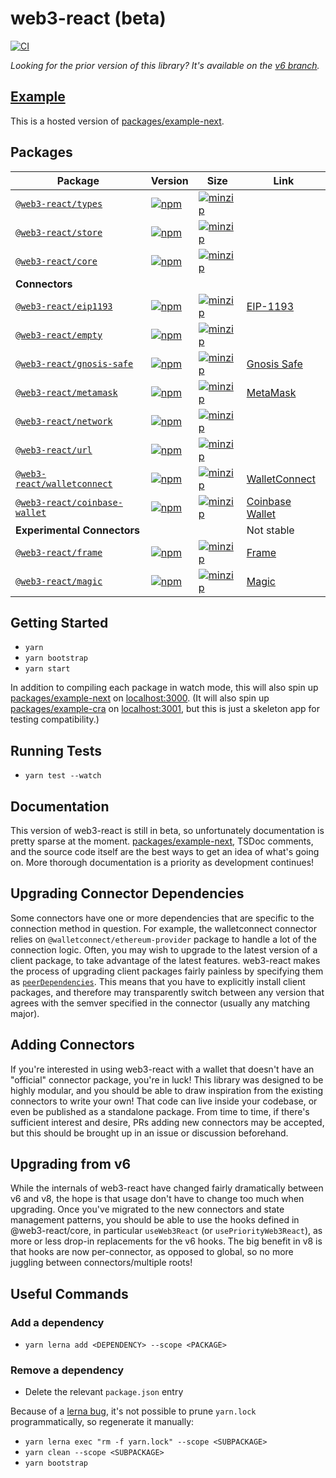 # web3-react (beta)

[![CI](https://github.com/NoahZinsmeister/web3-react/actions/workflows/CI.yml/badge.svg)](https://github.com/NoahZinsmeister/web3-react/actions/workflows/CI.yml)

_Looking for the prior version of this library? It's available on the [v6 branch](https://github.com/NoahZinsmeister/web3-react/tree/v6)._

## [Example](https://web3-react-mu.vercel.app/)

This is a hosted version of [packages/example-next](packages/example-next).

## Packages

| Package                                                   | Version                                                                                                                                       | Size                                                                                                                                                             | Link                                                                      |
|-----------------------------------------------------------|-----------------------------------------------------------------------------------------------------------------------------------------------|------------------------------------------------------------------------------------------------------------------------------------------------------------------|---------------------------------------------------------------------------|
| [`@web3-react/types`](packages/types)                     | [![npm](https://img.shields.io/npm/v/@web3-react/types/beta.svg)](https://www.npmjs.com/package/@web3-react/types/v/beta)                     | [![minzip](https://img.shields.io/bundlephobia/minzip/@web3-react/types/beta.svg)](https://bundlephobia.com/result?p=@web3-react/types@beta)                     |                                                                           |
| [`@web3-react/store`](packages/store)                     | [![npm](https://img.shields.io/npm/v/@web3-react/store/beta.svg)](https://www.npmjs.com/package/@web3-react/store/v/beta)                     | [![minzip](https://img.shields.io/bundlephobia/minzip/@web3-react/store/beta.svg)](https://bundlephobia.com/result?p=@web3-react/store@beta)                     |                                                                           |
| [`@web3-react/core`](packages/core)                       | [![npm](https://img.shields.io/npm/v/@web3-react/core/beta.svg)](https://www.npmjs.com/package/@web3-react/core/v/beta)                       | [![minzip](https://img.shields.io/bundlephobia/minzip/@web3-react/core/beta.svg)](https://bundlephobia.com/result?p=@web3-react/core@beta)                       |                                                                           |
| **Connectors**                                            |                                                                                                                                               |                                                                                                                                                                  |                                                                           |
| [`@web3-react/eip1193`](packages/eip1193)                 | [![npm](https://img.shields.io/npm/v/@web3-react/eip1193/beta.svg)](https://www.npmjs.com/package/@web3-react/eip1193/v/beta)                 | [![minzip](https://img.shields.io/bundlephobia/minzip/@web3-react/eip1193/beta.svg)](https://bundlephobia.com/result?p=@web3-react/eip1193@beta)                 | [EIP-1193](https://github.com/ethereum/EIPs/blob/master/EIPS/eip-1193.md) |
| [`@web3-react/empty`](packages/empty)                     | [![npm](https://img.shields.io/npm/v/@web3-react/empty/beta.svg)](https://www.npmjs.com/package/@web3-react/empty/v/beta)                     | [![minzip](https://img.shields.io/bundlephobia/minzip/@web3-react/empty/beta.svg)](https://bundlephobia.com/result?p=@web3-react/empty@beta)                     |                                                                           |
| [`@web3-react/gnosis-safe`](packages/gnosis-safe)         | [![npm](https://img.shields.io/npm/v/@web3-react/gnosis-safe/beta.svg)](https://www.npmjs.com/package/@web3-react/gnosis-safe/v/beta)         | [![minzip](https://img.shields.io/bundlephobia/minzip/@web3-react/gnosis-safe/beta.svg)](https://bundlephobia.com/result?p=@web3-react/gnosis-safe@beta)         | [Gnosis Safe](https://gnosis-safe.io/)                                    |
| [`@web3-react/metamask`](packages/metamask)               | [![npm](https://img.shields.io/npm/v/@web3-react/metamask/beta.svg)](https://www.npmjs.com/package/@web3-react/metamask/v/beta)               | [![minzip](https://img.shields.io/bundlephobia/minzip/@web3-react/metamask/beta.svg)](https://bundlephobia.com/result?p=@web3-react/metamask@beta)               | [MetaMask](https://metamask.io/)                                          |
| [`@web3-react/network`](packages/network)                 | [![npm](https://img.shields.io/npm/v/@web3-react/network/beta.svg)](https://www.npmjs.com/package/@web3-react/network/v/beta)                 | [![minzip](https://img.shields.io/bundlephobia/minzip/@web3-react/network/beta.svg)](https://bundlephobia.com/result?p=@web3-react/network@beta)                 |                                                                           |
| [`@web3-react/url`](packages/url)                         | [![npm](https://img.shields.io/npm/v/@web3-react/url/beta.svg)](https://www.npmjs.com/package/@web3-react/url/v/beta)                         | [![minzip](https://img.shields.io/bundlephobia/minzip/@web3-react/url/beta.svg)](https://bundlephobia.com/result?p=@web3-react/url@beta)                         |                                                                           |
| [`@web3-react/walletconnect`](packages/walletconnect)     | [![npm](https://img.shields.io/npm/v/@web3-react/walletconnect/beta.svg)](https://www.npmjs.com/package/@web3-react/walletconnect/v/beta)     | [![minzip](https://img.shields.io/bundlephobia/minzip/@web3-react/walletconnect/beta.svg)](https://bundlephobia.com/result?p=@web3-react/walletconnect@beta)     | [WalletConnect](https://walletconnect.org/)                               |
| [`@web3-react/coinbase-wallet`](packages/coinbase-wallet) | [![npm](https://img.shields.io/npm/v/@web3-react/coinbase-wallet/beta.svg)](https://www.npmjs.com/package/@web3-react/coinbase-wallet/v/beta) | [![minzip](https://img.shields.io/bundlephobia/minzip/@web3-react/coinbase-wallet/beta.svg)](https://bundlephobia.com/result?p=@web3-react/coinbase-wallet@beta) | [Coinbase Wallet](https://docs.cloud.coinbase.com/wallet-sdk/docs)        |
| **Experimental Connectors**                               |                                                                                                                                               |                                                                                                                                                                  | Not stable                                                                |
| [`@web3-react/frame`](packages/frame)                     | [![npm](https://img.shields.io/npm/v/@web3-react/frame/beta.svg)](https://www.npmjs.com/package/@web3-react/frame/v/beta)                     | [![minzip](https://img.shields.io/bundlephobia/minzip/@web3-react/frame/beta.svg)](https://bundlephobia.com/result?p=@web3-react/frame@beta)                     | [Frame](https://frame.sh/)                                                |
| [`@web3-react/magic`](packages/magic)                     | [![npm](https://img.shields.io/npm/v/@web3-react/magic/beta.svg)](https://www.npmjs.com/package/@web3-react/magic/v/beta)                     | [![minzip](https://img.shields.io/bundlephobia/minzip/@web3-react/magic/beta.svg)](https://bundlephobia.com/result?p=@web3-react/magic@beta)                     | [Magic](https://magic.link/)                                              |

## Getting Started

- `yarn`
- `yarn bootstrap`
- `yarn start`

In addition to compiling each package in watch mode, this will also spin up [packages/example-next](packages/example-next) on [localhost:3000](http://localhost:3000/). (It will also spin up [packages/example-cra](packages/example-cra) on [localhost:3001](http://localhost:3001/), but this is just a skeleton app for testing compatibility.)

## Running Tests

- `yarn test --watch`

## Documentation

This version of web3-react is still in beta, so unfortunately documentation is pretty sparse at the moment. [packages/example-next](packages/example-next), TSDoc comments, and the source code itself are the best ways to get an idea of what's going on. More thorough documentation is a priority as development continues!

## Upgrading Connector Dependencies

Some connectors have one or more dependencies that are specific to the connection method in question. For example, the walletconnect connector relies on `@walletconnect/ethereum-provider` package to handle a lot of the connection logic. Often, you may wish to upgrade to the latest version of a client package, to take advantage of the latest features. web3-react makes the process of upgrading client packages fairly painless by specifying them as [`peerDependencies`](https://docs.npmjs.com/cli/v8/configuring-npm/package-json#peerdependencies). This means that you have to explicitly install client packages, and therefore may transparently switch between any version that agrees with the semver specified in the connector (usually any matching major).

## Adding Connectors

If you're interested in using web3-react with a wallet that doesn't have an "official" connector package, you're in luck! This library was designed to be highly modular, and you should be able to draw inspiration from the existing connectors to write your own! That code can live inside your codebase, or even be published as a standalone package. From time to time, if there's sufficient interest and desire, PRs adding new connectors may be accepted, but this should be brought up in an issue or discussion beforehand.

## Upgrading from v6

While the internals of web3-react have changed fairly dramatically between v6 and v8, the hope is that usage don't have to change too much when upgrading. Once you've migrated to the new connectors and state management patterns, you should be able to use the hooks defined in @web3-react/core, in particular `useWeb3React` (or `usePriorityWeb3React`), as more or less drop-in replacements for the v6 hooks. The big benefit in v8 is that hooks are now per-connector, as opposed to global, so no more juggling between connectors/multiple roots!

## Useful Commands

### Add a dependency

- `yarn lerna add <DEPENDENCY> --scope <PACKAGE>`

### Remove a dependency

- Delete the relevant `package.json` entry

Because of a [lerna bug](https://github.com/lerna/lerna/issues/1883), it's not possible to prune `yarn.lock` programmatically, so regenerate it manually:

- `yarn lerna exec "rm -f yarn.lock" --scope <SUBPACKAGE>`
- `yarn clean --scope <SUBPACKAGE>`
- `yarn bootstrap`
